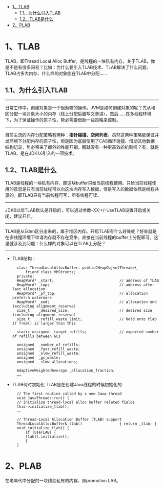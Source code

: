 - [1、TLAB](#1tlab)
  - [1.1、为什么引入TLAB](#11为什么引入tlab)
  - [1.2、TLAB是什么](#12tlab是什么)
- [2、PLAB](#2plab)
# 1、TLAB
TLAB，即Thread Local Alloc Buffer，是线程的一块私有内存。关于TLAB，你是不是有很多问号？比如：为什么要引入TLAB技术、TLAB解决了什么问题、TLAB占多大内存、什么样的对象能在TLAB中分配……
## 1.1、为什么引入TLAB
***
日常工作中，创建对象是一个很频繁的操作。JVM是如何创建对象的呢？先从堆区分配一块对象大小的内存（栈上分配后面写文章讲），然后……在多线程环境下，为了保证操作的原子性，势必需要借助一些策略来控制。
***
目前主流的内存分配策略有两种：**指针碰撞、空闲列表**。虽然这两种策略能保证并发环境下分配内存的原子性，但是因为底层使用了CAS循环碰撞、借助其他数据结构记录，势必带来了额外的性能开销。那就没有一种更高效的机制吗？有，就是TLAB，是在JDK1.6引入的一项技术。
## 1.2、TLAB是什么
TLAB是线程的一块私有内存，即这块buffer只给当前线程使用。只给当前线程使用的意思是只有当前线程可以向这块内存写入数据，但是写入的数据依然是线程共享的。即TLAB只有当前线程可写，所有线程可读。
***
JDK6以后TLAB默认是开启的，可以通过参数-XX:+/-UseTLAB设置开启或关闭，建议开启。
***
TLAB是从Eden区分出来的，属于堆区内存。开启TLAB有什么好处呢？好处就是在多线程环境下申请内存就不存在竞争，直接在当前线程的buffer上分配即可。这里就涉及到问题：什么样的对象可以在TLAB上分配？
***
- TLAB结构：

        class ThreadLocalAllocBuffer: publicCHeapObj<mtThread>{
            friend class VMStructs;
        private:
        HeapWord* _start;                              // address of TLAB
        HeapWord* _top;                                // address after last allocation
        HeapWord* _pf_top;                             // allocation prefetch watermark
        HeapWord* _end;                                // allocation end (excluding alignment_reserve)
        size_t    _desired_size;                       // desired size   (including alignment_reserve)
        size_t    _refill_waste_limit;                 // hold onto tlab if free() is larger than this

        static unsigned _target_refills;               // expected number of refills between GCs

        unsigned  _number_of_refills;
        unsigned  _fast_refill_waste;
        unsigned  _slow_refill_waste;
        unsigned  _gc_waste;
        unsigned  _slow_allocations;

        AdaptiveWeightedAverage _allocation_fraction;
        ……
- TLAB何时初始化
TLAB是在创建Java线程的时候初始化的

        // The first routine called by a new Java thread
        void JavaThread::run() {
        // initialize thread-local alloc buffer related fields
        this->initialize_tlab();
        ……  

        // Thread-Local Allocation Buffer (TLAB) support
        ThreadLocalAllocBuffer& tlab()                 { return _tlab; }
        void initialize_tlab() {
            if (UseTLAB) {
            tlab().initialize();
            }
        }    
# 2、PLAB
在老年代中分配的一块线程私有的内存，即promotion LAB。

